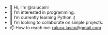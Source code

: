 - 👋 Hi, I’m @ralucaml
- 👀 I’m interested in programming.
- 🌱 I’m currently learning Python :)
- 💞️ I’m looking to collaborate on simple projects.
- 📫 How to reach me: raluca.lasco@gmail.com

<!---
ralucaml/ralucaml is a ✨ special ✨ repository because its `README.md` (this file) appears on your GitHub profile.
You can click the Preview link to take a look at your changes.
--->

